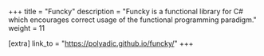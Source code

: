 +++
title = "Funcky"
description = "Funcky is a functional library for C# which encourages correct usage of the functional programming paradigm."
weight = 11

[extra]
link_to = "https://polyadic.github.io/funcky/"
+++

